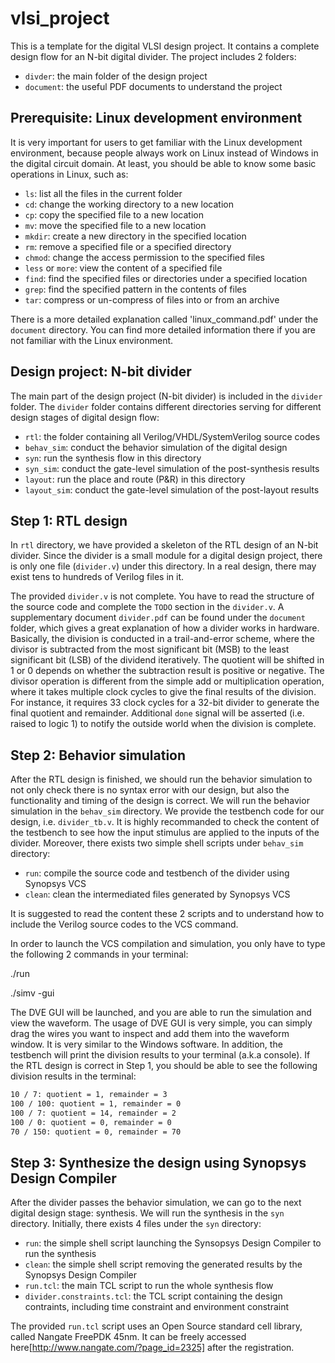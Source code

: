 # vlsi_project

This is a template for the digital VLSI design project. It contains a complete
design flow for an N-bit digital divider. The project includes 2 folders:
- `divder`: the main folder of the design project
- `document`: the useful PDF documents to understand the project

## Prerequisite: Linux development environment
It is very important for users to get familiar with the Linux development
environment, because people always work on Linux instead of Windows in the
digital circuit domain. At least, you should be able to know some basic
operations in Linux, such as:
- `ls`: list all the files in the current folder
- `cd`: change the working directory to a new location
- `cp`: copy the specified file to a new location
- `mv`: move the specified file to a new location
- `mkdir`: create a new directory in the specified location
- `rm`: remove a specified file or a specified directory
- `chmod`: change the access permission to the specified files
- `less` or `more`: view the content of a specified file
- `find`: find the specified files or directories under a specified location
- `grep`: find the specified pattern in the contents of files
- `tar`: compress or un-compress of files into or from an archive

There is a more detailed explanation called 'linux_command.pdf' under
the `document` directory. You can find more detailed information there if you
are not familiar with the Linux environment.

## Design project: N-bit divider
The main part of the design project (N-bit divider) is included in the `divider`
folder. The `divider` folder contains different directories serving for
different design stages of digital design flow:
- `rtl`: the folder containing all Verilog/VHDL/SystemVerilog source codes
- `behav_sim`: conduct the behavior simulation of the digital design
- `syn`: run the synthesis flow in this directory
- `syn_sim`: conduct the gate-level simulation of the post-synthesis results
- `layout`: run the place and route (P&R) in this directory
- `layout_sim`: conduct the gate-level simulation of the post-layout results

## Step 1: RTL design
In `rtl` directory, we have provided a skeleton of the RTL design of an N-bit
divider. Since the divider is a small module for a digital design project, there
is only one file (`divider.v`) under this directory. In a real design, there may
exist tens to hundreds of Verilog files in it.

The provided `divider.v` is not complete. You have to read the structure of the
source code and complete the `TODO` section in the `divider.v`. A supplementary
document `divider.pdf` can be found under the `document` folder, which gives a
great explanation of how a divider works in hardware. Basically, the division is
conducted in a trail-and-error scheme, where the divisor is subtracted from the
most significant bit (MSB) to the least significant bit (LSB) of the dividend
iteratively. The quotient will be shifted in 1 or 0 depends on whether the
subtraction result is positive or negative. The divisor operation is different
from the simple add or multiplication operation, where it takes multiple clock
cycles to give the final results of the division. For instance, it requires 33
clock cycles for a 32-bit divider to generate the final quotient and remainder.
Additional `done` signal will be asserted (i.e. raised to logic 1) to notify the
outside world when the division is complete.

## Step 2: Behavior simulation
After the RTL design is finished, we should run the behavior simulation to not
only check there is no syntax error with our design, but also the functionality
and timing of the design is correct. We will run the behavior simulation in the
`behav_sim` directory. We provide the testbench code for our design, i.e.
`divider_tb.v`. It is highly recommanded to check the content of the testbench
to see how the input stimulus are applied to the inputs of the divider.
Moreover, there exists two simple shell scripts under `behav_sim` directory:

- `run`: compile the source code and testbench of the divider using Synopsys VCS
- `clean`: clean the intermediated files generated by Synopsys VCS

It is suggested to read the content these 2 scripts and to understand how to
include the Verilog source codes to the VCS command.

In order to launch the VCS compilation and simulation, you only have to type the
following 2 commands in your terminal:

  ./run

  ./simv -gui

The DVE GUI will be launched, and you are able to run the simulation and view
the waveform. The usage of DVE GUI is very simple, you can simply drag the
wires you want to inspect and add them into the waveform window. It is very
similar to the Windows software. In addition, the testbench will print the
division results to your terminal (a.k.a console). If the RTL design is correct
in Step 1, you should be able to see the following division results in the
terminal:

```sh
10 / 7: quotient = 1, remainder = 3
100 / 100: quotient = 1, remainder = 0
100 / 7: quotient = 14, remainder = 2
100 / 0: quotient = 0, remainder = 0
70 / 150: quotient = 0, remainder = 70
```

## Step 3: Synthesize the design using Synopsys Design Compiler
After the divider passes the behavior simulation, we can go to the next digital
design stage: synthesis. We will run the synthesis in the `syn` directory.
Initially, there exists 4 files under the `syn` directory:

- `run`: the simple shell script launching the Synsopsys Design Compiler to run
  the synthesis
- `clean`: the simple shell script removing the generated results by the
  Synopsys Design Compiler
- `run.tcl`: the main TCL script to run the whole synthesis flow
- `divider.constraints.tcl`: the TCL script containing the design contraints,
  including time constraint and environment constraint

The provided `run.tcl` script uses an Open Source standard cell library, called
Nangate FreePDK 45nm. It can be freely accessed
here[http://www.nangate.com/?page_id=2325] after the registration.

